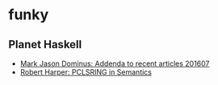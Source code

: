 # funky

## Planet Haskell
- [Mark Jason Dominus: Addenda to recent articles 201607](http://blog.plover.com/addenda/201607.html)
- [Robert Harper: PCLSRING in Semantics](https://existentialtype.wordpress.com/2016/07/11/pclsring-in-semantics/)


